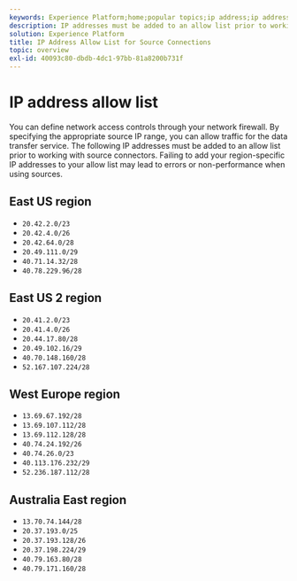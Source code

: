 ```yaml
---
keywords: Experience Platform;home;popular topics;ip address;ip addresses;ip address allow list; allow list
description: IP addresses must be added to an allow list prior to working with source connectors.
solution: Experience Platform
title: IP Address Allow List for Source Connections
topic: overview
exl-id: 40093c80-dbdb-4dc1-97bb-81a8200b731f
---
```

# IP address allow list

You can define network access controls through your network firewall. By specifying the appropriate source IP range, you can allow traffic for the data transfer service. The following IP addresses must be added to an allow list prior to working with source connectors. Failing to add your region-specific IP addresses to your allow list may lead to errors or non-performance when using sources.

## East US region

- `20.42.2.0/23`
- `20.42.4.0/26`
- `20.42.64.0/28`
- `20.49.111.0/29`
- `40.71.14.32/28`
- `40.78.229.96/28`

## East US 2 region

- `20.41.2.0/23`
- `20.41.4.0/26`
- `20.44.17.80/28`
- `20.49.102.16/29`
- `40.70.148.160/28`
- `52.167.107.224/28`

## West Europe region

- `13.69.67.192/28`
- `13.69.107.112/28`
- `13.69.112.128/28`
- `40.74.24.192/26`
- `40.74.26.0/23`
- `40.113.176.232/29`
- `52.236.187.112/28`

## Australia East region

- `13.70.74.144/28`
- `20.37.193.0/25`
- `20.37.193.128/26`
- `20.37.198.224/29`
- `40.79.163.80/28`
- `40.79.171.160/28`
